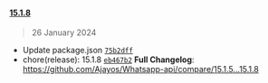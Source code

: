
#### [15.1.8](https://github.com/Ajayos/Whatsapp-api/compare/v15.1.8...15.1.8)

> 26 January 2024

- Update package.json [`75b2dff`](https://github.com/Ajayos/Whatsapp-api/commit/75b2dff7f5ff95904530626c694ce5231f0c1961)
- chore(release): 15.1.8 [`eb467b2`](https://github.com/Ajayos/Whatsapp-api/commit/eb467b2c0ea8994dd30c215d6992b396b831ed7a)
**Full Changelog**: https://github.com/Ajayos/Whatsapp-api/compare/15.1.5...15.1.8

